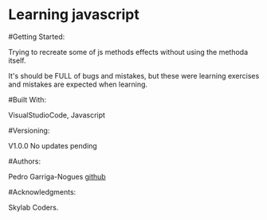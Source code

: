 # Learning javascript

#Getting Started:

Trying to recreate some of js methods effects without using the methoda itself.

It's should be FULL of bugs and mistakes, but these were learning exercises and mistakes are expected when learning.

#Built With:

VisualStudioCode,
Javascript

#Versioning:

V1.0.0
No updates pending

#Authors:

Pedro Garriga-Nogues
[github](https://github.com/PedroGarrigaNogues)

#Acknowledgments:

Skylab Coders.
